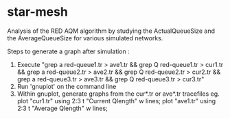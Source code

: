 # star-mesh
Analysis of the RED AQM algorithm by studying the ActualQueueSize and the AverageQueueSize for various simulated networks.

Steps to generate a graph after simulation :
1. Execute "grep a red-queue1.tr > ave1.tr && grep Q red-queue1.tr > cur1.tr && grep a red-queue2.tr > ave2.tr && grep Q red-queue2.tr > cur2.tr && grep a red-queue3.tr > ave3.tr && grep Q red-queue3.tr > cur3.tr"
2. Run 'gnuplot' on the command line
3. Within gnuplot, generate graphs from the cur*.tr or ave*.tr tracefiles
eg. plot "cur1.tr" using 2:3 t "Current Qlength" w lines;
    plot "ave1.tr" using 2:3 t "Average Qlength" w lines;